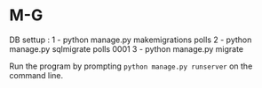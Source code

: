 # M-G

DB settup :
1 - python manage.py makemigrations polls
2 - python manage.py sqlmigrate polls 0001
3 - python manage.py migrate

Run the program by prompting `python manage.py runserver` on the command line.
